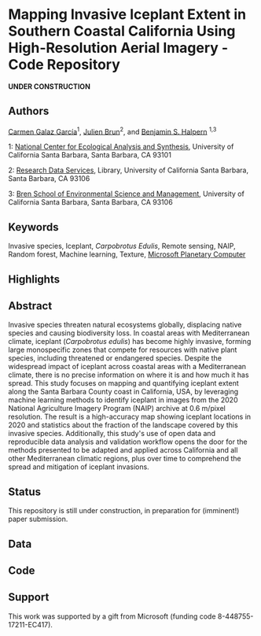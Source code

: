 # Mapping Invasive Iceplant Extent in Southern Coastal California Using High-Resolution Aerial Imagery - Code Repository

**UNDER CONSTRUCTION**

## Authors
[Carmen Galaz García](https://github.com/carmengg)<sup>1</sup>, [Julien Brun](https://github.com/brunj7)<sup>2</sup>, and [Benjamin S. Halpern](https://halpernlab.bren.ucsb.edu) <sup>1,3</sup>

1: [National Center for Ecological Analysis and Synthesis](https://www.nceas.ucsb.edu), University of California Santa Barbara, Santa Barbara, CA 93101

2: [Research Data Services](https://www.library.ucsb.edu/research-data-services), Library, University of California Santa Barbara, Santa Barbara, CA 93106

3: [Bren School of Environmental Science and Management](https://bren.ucsb.edu), University of California Santa Barbara, Santa Barbara, CA 93106

## Keywords
Invasive species, Iceplant, *Carpobrotus Edulis*, Remote sensing, NAIP, Random forest, Machine learning, Texture, [Microsoft Planetary Computer](https://planetarycomputer.microsoft.com)

## Highlights


## Abstract
Invasive species threaten natural ecosystems globally, displacing native species and causing biodiversity loss. In coastal areas with Mediterranean climate, iceplant (*Carpobrotus edulis*) has become highly invasive, forming large monospecific zones that compete for resources with native plant species, including threatened or endangered species. Despite the widespread impact of iceplant across coastal areas with a Mediterranean climate, there is no precise information on where it is and how much it has spread. This study focuses on mapping and quantifying iceplant extent along the Santa Barbara County coast in California, USA, by leveraging machine learning methods to identify iceplant in images from the 2020 National Agriculture Imagery Program (NAIP) archive at 0.6 m/pixel resolution. The result is a high-accuracy map showing iceplant locations in 2020 and statistics about the fraction of the landscape covered by this invasive species. Additionally, this study's use of open data and reproducible data analysis and validation workflow opens the door for the methods presented to be adapted and applied across California and all other Mediterranean climatic regions, plus over time to comprehend the spread and mitigation of iceplant invasions. 

## Status

This repository is still under construction, in preparation for (imminent!) paper submission. 

## Data

## Code

## Support
This work was supported by a gift from Microsoft (funding code 8-448755-17211-EC417). 
